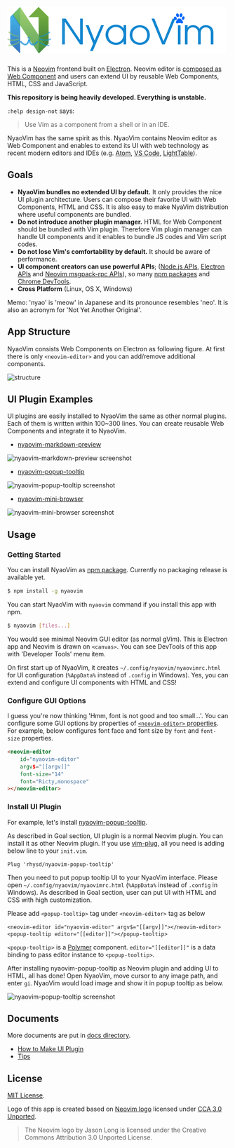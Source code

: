 ![NyaoVim](resources/title-bar.png)
===================================

This is a [Neovim](https://neovim.io/) frontend built on [Electron](http://electron.atom.io/).  Neovim editor is [composed as Web Component](https://github.com/rhysd/neovim-component) and users can extend UI by reusable Web Components, HTML, CSS and JavaScript.

**This repository is being heavily developed.  Everything is unstable.**

`:help design-not` says:

> Use Vim as a component from a shell or in an IDE.

NyaoVim has the same spirit as this.  NyaoVim contains Neovim editor as Web Component and enables to extend its UI with web technology as recent modern editors and IDEs (e.g. [Atom](http://atom.io/), [VS Code](https://github.com/Microsoft/vscode), [LightTable](http://lighttable.com/)).

## Goals

- **NyaoVim bundles no extended UI by default.**  It only provides the nice UI plugin architecture.  Users can compose their favorite UI with Web Components, HTML and CSS.  It is also easy to make NyaVim distribution where useful components are bundled.
- **Do not introduce another plugin manager.**  HTML for Web Component should be bundled with Vim plugin.  Therefore Vim plugin manager can handle UI components and it enables to bundle JS codes and Vim script codes.
- **Do not lose Vim's comfortability by default.**  It should be aware of performance.
- **UI component creators can use powerful APIs**; ([Node.js APIs](https://nodejs.org/en/docs/), [Electron APIs](https://github.com/atom/electron/tree/master/docs/api) and [Neovim msgpack-rpc APIs](https://neovim.io/doc/user/msgpack_rpc.html)), so many [npm packages](https://www.npmjs.com/) and [Chrome DevTools](https://developers.google.com/web/tools/chrome-devtools/).
- **Cross Platform** (Linux, OS X, Windows)

Memo: 'nyao' is 'meow' in Japanese and its pronounce resembles 'neo'.  It is also an acronym for 'Not Yet Another Original'.

## App Structure

NyaoVim consists Web Components on Electron as following figure.  At first there is only `<neovim-editor>` and you can add/remove additional components.

![structure](https://raw.githubusercontent.com/rhysd/ss/master/NyaoVim/structure.png)

## UI Plugin Examples

UI plugins are easily installed to NyaoVim the same as other normal plugins.  Each of them is written within 100~300 lines.  You can create reusable Web Components and integrate it to NyaoVim.

- [nyaovim-markdown-preview](https://github.com/rhysd/nyaovim-markdown-preview)

![nyaovim-markdown-preview screenshot](https://raw.githubusercontent.com/rhysd/ss/master/nyaovim-markdown-preview/main.gif)

- [nyaovim-popup-tooltip](https://github.com/rhysd/nyaovim-popup-tooltip)

![nyaovim-popup-tooltip screenshot](https://raw.githubusercontent.com/rhysd/ss/master/nyaovim-popup-tooltip/main.gif)

- [nyaovim-mini-browser](https://github.com/rhysd/nyaovim-mini-browser)

![nyaovim-mini-browser screenshot](https://raw.githubusercontent.com/rhysd/ss/master/nyaovim-mini-browser/main.gif)


## Usage

### Getting Started

You can install NyaoVim as [npm package](https://www.npmjs.com/package/nyaovim).  Currently no packaging release is available yet.

```sh
$ npm install -g nyaovim
```

You can start NyaoVim with `nyaovim` command if you install this app with npm.

```sh
$ nyaovim [files...]
```

You would see minimal Neovim GUI editor (as normal gVim).  This is Electron app and Neovim is drawn on `<canvas>`.  You can see DevTools of this app with 'Developer Tools' menu item.

On first start up of NyaoVim, it creates `~/.config/nyaovim/nyaovimrc.html` for UI configuration (`%AppData%` instead of `.config` in Windows).  Yes, you can extend and configure UI components with HTML and CSS!

### Configure GUI Options

I guess you're now thinking 'Hmm, font is not good and too small...'. You can configure some GUI options by properties of [`<neovim-editor>` properties](https://github.com/rhysd/neovim-component#neovim-editor-properties).
For example, below configures font face and font size by `font` and `font-size` properties.

```html
<neovim-editor
    id="nyaovim-editor"
    argv$="[[argv]]"
    font-size="14"
    font="Ricty,monospace"
></neovim-editor>
```

### Install UI Plugin

For example, let's install [nyaovim-popup-tooltip](https://github.com/rhysd/nyaovim-popup-tooltip).

As described in Goal section, UI plugin is a normal Neovim plugin.  You can install it as other Neovim plugin.  If you use [vim-plug](https://github.com/junegunn/vim-plug), all you need is adding below line to your `init.vim`.

```vim
Plug 'rhysd/nyaovim-popup-tooltip'
```

Then you need to put popup tooltip UI to your NyaoVim interface.  Please open `~/.config/nyaovim/nyaovimrc.html` (`%AppData%` instead of `.config` in Windows).  As described in Goal section, user can put UI with HTML and CSS with high customization.

Please add `<popup-tooltip>` tag under `<neovim-editor>` tag as below

```
<neovim-editor id="nyaovim-editor" argv$="[[argv]]"></neovim-editor>
<popup-tooltip editor="[[editor]]"></popup-tooltip>
```

`<popup-tooltip>` is a [Polymer](https://github.com/Polymer/polymer) component.  `editor="[[editor]]"` is a data binding to pass editor instance to `<popup-tooltip>`.

After installing nyaovim-popup-tooltip as Neovim plugin and adding UI to HTML, all has done!  Open NyaoVim, move cursor to any image path, and enter `gi`.  NyaoVim would load image and show it in popup tooltip as below.

![nyaovim-popup-tooltip screenshot](https://raw.githubusercontent.com/rhysd/ss/master/nyaovim-popup-tooltip/main.gif)


## Documents

More documents are put in [docs directory](docs).

- [How to Make UI Plugin](docs/make-ui-plugin.md)
- [Tips](docs/tips.md)

## License

[MIT License](/LICENSE.txt).

Logo of this app is created based on [Neovim logo](https://neovim.io/) licensed under [CCA 3.0 Unported](https://creativecommons.org/licenses/by/3.0/legalcode).

> The Neovim logo by Jason Long is licensed under the Creative Commons Attribution 3.0 Unported License.
